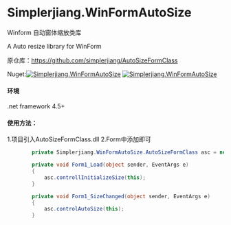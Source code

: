 # Simplerjiang.WinFormAutoSize

Winform 自动窗体缩放类库

A Auto resize library for WinForm

原仓库：https://github.com/simplerjiang/AutoSizeFormClass


Nuget:[![Simplerjiang.WinFormAutoSize](https://img.shields.io/nuget/v/Simplerjiang.WinFormAutoSize)](https://www.nuget.org/packages/Simplerjiang.WinFormAutoSize/)
[![Simplerjiang.WinFormAutoSize](https://img.shields.io/nuget/dt/Simplerjiang.WinFormAutoSize)](https://www.nuget.org/packages/Simplerjiang.WinFormAutoSize/)


#### 环境
.net framework 4.5+

#### 使用方法：

1.项目引入AutoSizeFormClass.dll
2.Form中添加即可

```C#
        private Simplerjiang.WinFormAutoSize.AutoSizeFormClass asc = new Simplerjiang.WinFormAutoSize.AutoSizeFormClass();

        private void Form1_Load(object sender, EventArgs e)
        {
            asc.controllInitializeSize(this);
        }

        private void Form1_SizeChanged(object sender, EventArgs e)
        {
            asc.controlAutoSize(this);
        }
```
